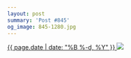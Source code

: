 ```yaml
---
layout: post
summary: 'Post #845'
og_image: 845-1280.jpg
---
```


<p>
 <time>
  <a href="/845">
   {{ page.date | date: "%B %-d, %Y" }}
  </a>
 </time>
 <a href="/845">
  <img data-taken="6/3/2019" sizes="(min-width: 700px) 50vw, calc(100vw - 2rem)" src="{{ site.assets_url }}/845-640.jpg" srcset="{{ site.assets_url }}/845-320.jpg 320w, {{ site.assets_url }}/845-640.jpg 640w, {{ site.assets_url }}/845-960.jpg 960w, {{ site.assets_url }}/845-1280.jpg 1280w"/>
 </a>
</p>
